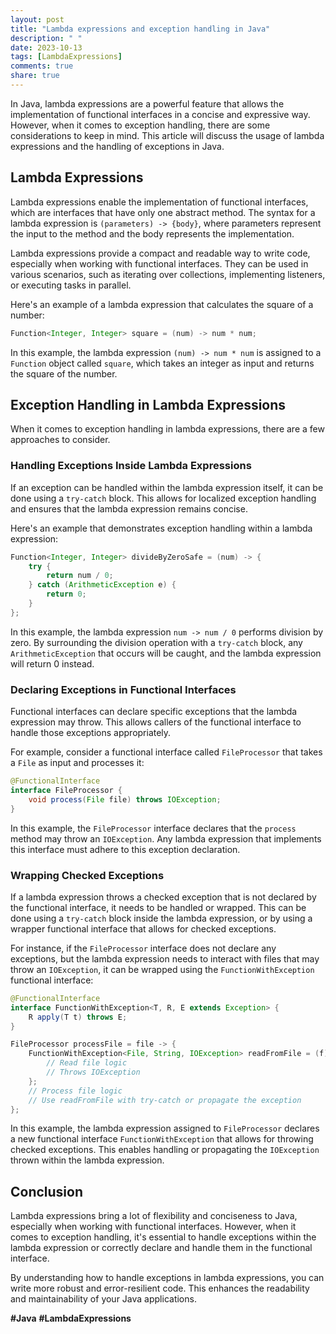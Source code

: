 ```yaml
---
layout: post
title: "Lambda expressions and exception handling in Java"
description: " "
date: 2023-10-13
tags: [LambdaExpressions]
comments: true
share: true
---
```


In Java, lambda expressions are a powerful feature that allows the implementation of functional interfaces in a concise and expressive way. However, when it comes to exception handling, there are some considerations to keep in mind. This article will discuss the usage of lambda expressions and the handling of exceptions in Java.

## Lambda Expressions

Lambda expressions enable the implementation of functional interfaces, which are interfaces that have only one abstract method. The syntax for a lambda expression is `(parameters) -> {body}`, where parameters represent the input to the method and the body represents the implementation.

Lambda expressions provide a compact and readable way to write code, especially when working with functional interfaces. They can be used in various scenarios, such as iterating over collections, implementing listeners, or executing tasks in parallel.

Here's an example of a lambda expression that calculates the square of a number:

```java
Function<Integer, Integer> square = (num) -> num * num;
```

In this example, the lambda expression `(num) -> num * num` is assigned to a `Function` object called `square`, which takes an integer as input and returns the square of the number.

## Exception Handling in Lambda Expressions

When it comes to exception handling in lambda expressions, there are a few approaches to consider.

### Handling Exceptions Inside Lambda Expressions

If an exception can be handled within the lambda expression itself, it can be done using a `try-catch` block. This allows for localized exception handling and ensures that the lambda expression remains concise.

Here's an example that demonstrates exception handling within a lambda expression:

```java
Function<Integer, Integer> divideByZeroSafe = (num) -> {
    try {
        return num / 0;
    } catch (ArithmeticException e) {
        return 0;
    }
};
```

In this example, the lambda expression `num -> num / 0` performs division by zero. By surrounding the division operation with a `try-catch` block, any `ArithmeticException` that occurs will be caught, and the lambda expression will return 0 instead.

### Declaring Exceptions in Functional Interfaces

Functional interfaces can declare specific exceptions that the lambda expression may throw. This allows callers of the functional interface to handle those exceptions appropriately.

For example, consider a functional interface called `FileProcessor` that takes a `File` as input and processes it:

```java
@FunctionalInterface
interface FileProcessor {
    void process(File file) throws IOException;
}
```

In this example, the `FileProcessor` interface declares that the `process` method may throw an `IOException`. Any lambda expression that implements this interface must adhere to this exception declaration.

### Wrapping Checked Exceptions

If a lambda expression throws a checked exception that is not declared by the functional interface, it needs to be handled or wrapped. This can be done using a `try-catch` block inside the lambda expression, or by using a wrapper functional interface that allows for checked exceptions.

For instance, if the `FileProcessor` interface does not declare any exceptions, but the lambda expression needs to interact with files that may throw an `IOException`, it can be wrapped using the `FunctionWithException` functional interface:

```java
@FunctionalInterface
interface FunctionWithException<T, R, E extends Exception> {
    R apply(T t) throws E;
}

FileProcessor processFile = file -> {
    FunctionWithException<File, String, IOException> readFromFile = (f) -> {
        // Read file logic
        // Throws IOException
    };
    // Process file logic
    // Use readFromFile with try-catch or propagate the exception
};
```

In this example, the lambda expression assigned to `FileProcessor` declares a new functional interface `FunctionWithException` that allows for throwing checked exceptions. This enables handling or propagating the `IOException` thrown within the lambda expression.

## Conclusion

Lambda expressions bring a lot of flexibility and conciseness to Java, especially when working with functional interfaces. However, when it comes to exception handling, it's essential to handle exceptions within the lambda expression or correctly declare and handle them in the functional interface.

By understanding how to handle exceptions in lambda expressions, you can write more robust and error-resilient code. This enhances the readability and maintainability of your Java applications.

**#Java** **#LambdaExpressions**